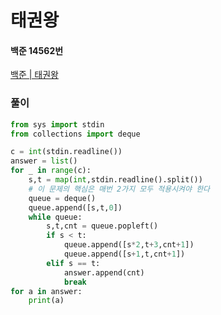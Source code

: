 # 태권왕
#### 백준 14562번
[백준 | 태권왕](https://www.acmicpc.net/problem/14562)
### 풀이
```python
from sys import stdin
from collections import deque

c = int(stdin.readline())
answer = list()
for _ in range(c):
    s,t = map(int,stdin.readline().split())
    # 이 문제의 핵심은 매번 2가지 모두 적용시켜야 한다
    queue = deque()
    queue.append([s,t,0])
    while queue:
        s,t,cnt = queue.popleft()
        if s < t:
            queue.append([s*2,t+3,cnt+1])
            queue.append([s+1,t,cnt+1])
        elif s == t:
            answer.append(cnt)
            break
for a in answer:
    print(a)
```
